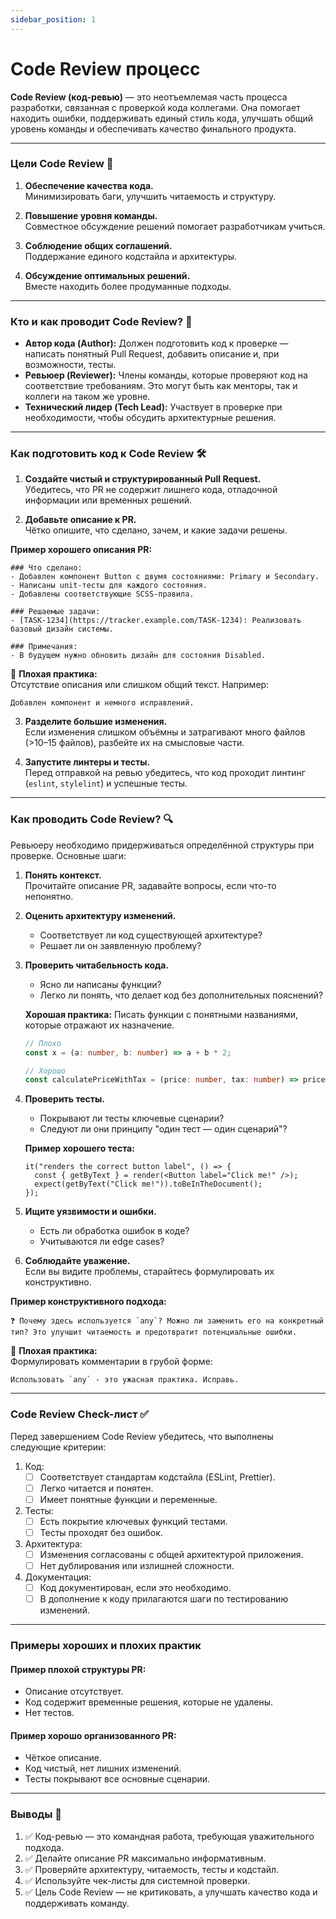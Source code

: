 ```yaml
---
sidebar_position: 1
---
```


# Code Review процесс

**Code Review (код-ревью)** — это неотъемлемая часть процесса разработки, связанная с проверкой кода коллегами. Она помогает находить ошибки, поддерживать единый стиль кода, улучшать общий уровень команды и обеспечивать качество финального продукта. 

---

### Цели Code Review 🧩

1. **Обеспечение качества кода.**  
   Минимизировать баги, улучшить читаемость и структуру.

2. **Повышение уровня команды.**  
   Совместное обсуждение решений помогает разработчикам учиться.

3. **Соблюдение общих соглашений.**  
   Поддержание единого кодстайла и архитектуры.

4. **Обсуждение оптимальных решений.**  
   Вместе находить более продуманные подходы.

---

### Кто и как проводит Code Review? 👥

- **Автор кода (Author):** Должен подготовить код к проверке — написать понятный Pull Request, добавить описание и, при возможности, тесты.
- **Ревьюер (Reviewer):** Члены команды, которые проверяют код на соответствие требованиям. Это могут быть как менторы, так и коллеги на таком же уровне.
- **Технический лидер (Tech Lead):** Участвует в проверке при необходимости, чтобы обсудить архитектурные решения.

---

### Как подготовить код к Code Review 🛠️

1. **Создайте чистый и структурированный Pull Request.**  
   Убедитесь, что PR не содержит лишнего кода, отладочной информации или временных решений.

2. **Добавьте описание к PR.**  
   Чётко опишите, что сделано, зачем, и какие задачи решены. 

**Пример хорошего описания PR:**
```
### Что сделано:
- Добавлен компонент Button с двумя состояниями: Primary и Secondary.
- Написаны unit-тесты для каждого состояния.
- Добавлены соответствующие SCSS-правила.

### Решаемые задачи:
- [TASK-1234](https://tracker.example.com/TASK-1234): Реализовать базовый дизайн системы.

### Примечания:
- В будущем нужно обновить дизайн для состояния Disabled.
```

🙅 **Плохая практика:**  
Отсутствие описания или слишком общий текст. Например:
```
Добавлен компонент и немного исправлений.
```

3. **Разделите большие изменения.**  
   Если изменения слишком объёмны и затрагивают много файлов (>10–15 файлов), разбейте их на смысловые части.

4. **Запустите линтеры и тесты.**  
   Перед отправкой на ревью убедитесь, что код проходит линтинг (`eslint`, `stylelint`) и успешные тесты.

---

### Как проводить Code Review? 🔍

Ревьюеру необходимо придерживаться определённой структуры при проверке. Основные шаги:

1. **Понять контекст.**  
   Прочитайте описание PR, задавайте вопросы, если что-то непонятно.

2. **Оценить архитектуру изменений.**
   - Соответствует ли код существующей архитектуре?
   - Решает ли он заявленную проблему?

3. **Проверить читабельность кода.**
   - Ясно ли написаны функции?
   - Легко ли понять, что делает код без дополнительных пояснений?

   **Хорошая практика:**
   Писать функции с понятными названиями, которые отражают их назначение.

   ```typescript
   // Плохо
   const x = (a: number, b: number) => a + b * 2;

   // Хорошо
   const calculatePriceWithTax = (price: number, tax: number) => price + price * tax;
   ```

4. **Проверить тесты.**
   - Покрывают ли тесты ключевые сценарии? 
   - Следуют ли они принципу "один тест — один сценарий"?

   **Пример хорошего теста:**
   ```tsx
   it("renders the correct button label", () => {
     const { getByText } = render(<Button label="Click me!" />);
     expect(getByText("Click me!")).toBeInTheDocument();
   });
   ```

5. **Ищите уязвимости и ошибки.**
   - Есть ли обработка ошибок в коде?
   - Учитываются ли edge cases?

6. **Соблюдайте уважение.**  
   Если вы видите проблемы, старайтесь формулировать их конструктивно.

**Пример конструктивного подхода:**
```
❓ Почему здесь используется `any`? Можно ли заменить его на конкретный тип? Это улучшит читаемость и предотвратит потенциальные ошибки.
```

🙅 **Плохая практика:**  
Формулировать комментарии в грубой форме:
```
Использовать `any` - это ужасная практика. Исправь.
```

---

### Code Review Check-лист ✅

Перед завершением Code Review убедитесь, что выполнены следующие критерии:

1. Код:
   - [ ] Соответствует стандартам кодстайла (ESLint, Prettier).
   - [ ] Легко читается и понятен.
   - [ ] Имеет понятные функции и переменные.

2. Тесты:
   - [ ] Есть покрытие ключевых функций тестами.
   - [ ] Тесты проходят без ошибок.

3. Архитектура:
   - [ ] Изменения согласованы с общей архитектурой приложения.
   - [ ] Нет дублирования или излишней сложности.

4. Документация:
   - [ ] Код документирован, если это необходимо.
   - [ ] В дополнение к коду прилагаются шаги по тестированию изменений.

---

### Примеры хороших и плохих практик

#### Пример плохой структуры PR:
- Описание отсутствует.
- Код содержит временные решения, которые не удалены.
- Нет тестов.

#### Пример хорошо организованного PR:
- Чёткое описание.
- Код чистый, нет лишних изменений.
- Тесты покрывают все основные сценарии.
---

### Выводы 📌

1. ✅ Код-ревью — это командная работа, требующая уважительного подхода.  
2. ✅ Делайте описание PR максимально информативным.  
3. ✅ Проверяйте архитектуру, читаемость, тесты и кодстайл.  
4. ✅ Используйте чек-листы для системной проверки.  
5. ✅ Цель Code Review — не критиковать, а улучшать качество кода и поддерживать команду.